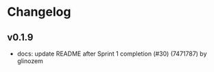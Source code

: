 # Changelog

## v0.1.9

* docs: update README after Sprint 1 completion (#30) (7471787) by glinozem
